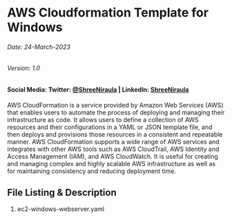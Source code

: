 # AWS Cloudformation Template for Windows
###### Date: 24-March-2023 <br>
###### Version: 1.0 </br>

#### Social Media: Twitter: [@ShreeNiraula](https://twitter.com/ShreeNiraula) | LinkedIn: [ShreeNiraula](https://www.linkedin.com/in/shreeniraula/)

AWS CloudFormation is a service provided by Amazon Web Services (AWS) that enables users to automate the process of deploying and managing their infrastructure as code. It allows users to define a collection of AWS resources and their configurations in a YAML or JSON template file, and then deploys and provisions those resources in a consistent and repeatable manner. AWS CloudFormation supports a wide range of AWS services and integrates with other AWS tools such as AWS CloudTrail, AWS Identity and Access Management (IAM), and AWS CloudWatch. It is useful for creating and managing complex and highly scalable AWS infrastructure as well as for maintaining consistency and reducing deployment time.

## File Listing & Description
1. ec2-windows-webserver.yaml<br>


